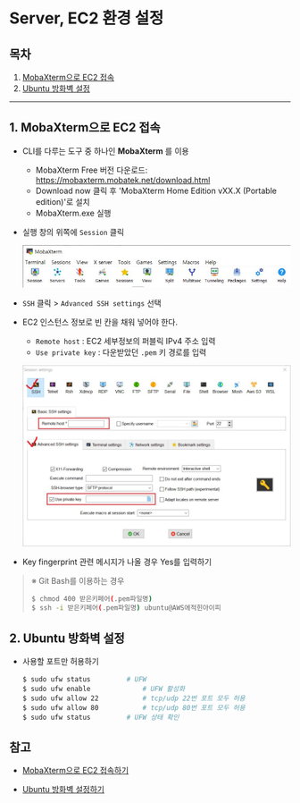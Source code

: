 # Server, EC2 환경 설정

## 목차

1. [MobaXterm으로 EC2 접속](1.-MobaXterm으로-EC2-접속)
2. [Ubuntu 방화벽 설정](2.-Ubuntu-방화벽-설정)

------

## 1. MobaXterm으로 EC2 접속

- CLI를 다루는 도구 중 하나인 **MobaXterm** 를 이용

  - MobaXterm Free 버전 다운로드: https://mobaxterm.mobatek.net/download.html
  - Download now 클릭 후 'MobaXterm Home Edition vXX.X (Portable edition)'로 설치
  - MobaXterm.exe 실행

- 실행 창의 위쪽에 `Session` 클릭

  ![MobaXterm사용법1](img/MobaXterm사용법1.JPG)

- `SSH` 클릭 > `Advanced SSH settings` 선택

- EC2 인스턴스 정보로 빈 칸을 채워 넣어야 한다.

  - `Remote host` : EC2 세부정보의 퍼블릭 IPv4 주소 입력
  - `Use private key` : 다운받았던 `.pem` 키 경로를 입력

  ![MobaXterm사용법2](img/MobaXterm사용법2.JPG)

- Key fingerprint 관련 메시지가 나올 경우 Yes를 입력하기

> ※ Git Bash를 이용하는 경우
>
> ``` bash
> $ chmod 400 받은키페어(.pem파일명)
> $ ssh -i 받은키페어(.pem파일명) ubuntu@AWS에적힌아이피
> ```

## 2. Ubuntu 방화벽 설정

- 사용할 포트만 허용하기

  ```bash
  $ sudo ufw status			# UFW
  $ sudo ufw enable 			# UFW 활성화
  $ sudo ufw allow 22			# tcp/udp 22번 포트 모두 허용
  $ sudo ufw allow 80			# tcp/udp 80번 포트 모두 허용
  $ sudo ufw status			# UFW 상태 확인
  ```

## 참고

- [MobaXterm으로 EC2 접속하기](https://hanjo8813.github.io/devops/1/)

- [Ubuntu 방화벽 설정하기](https://milkye.tistory.com/343)